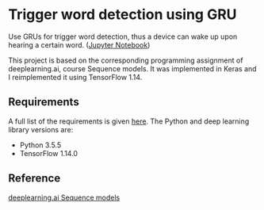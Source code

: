 # Trigger word detection using GRU


Use GRUs for trigger word detection, thus a device can wake up upon hearing a certain word.
([Jupyter Notebook](https://nbviewer.jupyter.org/github/vgkortsas/NLP_projects/blob/master/Trigger_word_detection_GRU/Trigger_word_detection_GRU.ipynb))

This project is based on the corresponding programming assignment of deeplearning.ai, course Sequence models. It was implemented in Keras and I reimplemented it using TensorFlow 1.14.

## Requirements
A full list of the requirements is given [here](https://github.com/vgkortsas/NLP_projects/blob/master/Trigger_word_detection_GRU/requirements.txt). The Python and deep learning library versions are:
- Python 3.5.5
- TensorFlow 1.14.0

## Reference
[deeplearning.ai Sequence models](https://www.coursera.org/learn/nlp-sequence-models)